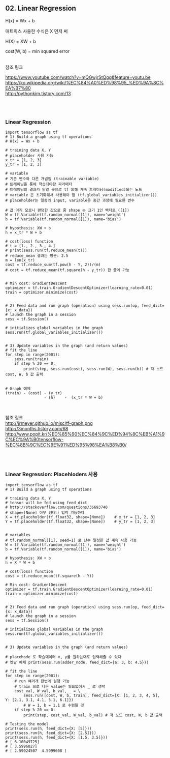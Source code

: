 <!--------------------------------------------------------------->
<!--------------------------------------------------------------->

## 02. Linear Regression

H(x) = Wx + b

매트릭스 사용한 수식은 X 먼저 써 

H(X) = XW + b

cost(W, b) = min squared error

<br />
참조 링크  

https://www.youtube.com/watch?v=mQGwjrStQgg&feature=youtu.be  
https://ko.wikipedia.org/wiki/%EC%84%A0%ED%98%95_%ED%9A%8C%EA%B7%80  
http://pythonkim.tistory.com/13


<br /><br />
<!--------------------------------------------------------------->
<!--------------------------------------------------------------->

### Linear Regression

```
import tensorflow as tf
# 1) Build a graph using tf operations
# H(x) = Wx + b

# training data X, Y
# placeholder 사용 가능
x_tr = [1, 2, 3]
y_tr = [1, 2, 3]

# variable 
# 기존 변수와 다른 개념임 (trainable variable)
# 트레이닝을 통해 학습되야할 파라메터
# 트레이닝의 결과가 담길 곳으로 tf 의해 계속 트레이닝(modified)되는 노드
# variable 은 초기화해서 사용해야 함 (tf.global_variables_initializer())
# placeholder는 일종의 input, variable은 중간 과정에 필요한 변수

# 값 아직 모르니 랜덤한 값으로 줌 shape 는 크기 1인 벡터로 ([1])
W = tf.Variable(tf.random_normal([1]), name='weight')
b = tf.Variable(tf.random_normal([1]), name='bias')

# hypothesis: XW + b
h = x_tr * W + b

# cost(loss) function
# t = [1., 2., 3., 4.]
# print(sess.run(tf.reduce_mean(t)))
# reduce_mean 결과는 평균: 2.5
m = len(x_tr)
cost = tf.reduce_sum(tf.pow(h - Y, 2))/(m)
# cost = tf.reduce_mean(tf.square(h - y_tr)) 한 줄에 가능


# Min cost: GradientDescent
optimizer = tf.train.GradientDescentOptimizer(learning_rate=0.01)
train = optimizer.minimize(cost)


# 2) Feed data and run graph (operation) using sess.run(op, feed_dict={x: x_data})
# launch the graph in a session
sess = tf.Session()

# initializes global variables in the graph
sess.run(tf.global_variables_initializer())


# 3) Update variables in the graph (and return values)
# fit the line
for step in range(2001):
	sess.run(train)
	if step % 20 == 0:
		print(step, sess.run(cost), sess.run(W), sess.run(b)) # 각 노드 cost, W, b 값 출력


# Graph 예제
(train) - (cost) - (y_tr)
                 - (h)    -  (x_tr * W + b)
```

<br />

참조 링크  
http://jrmeyer.github.io/misc/tf-graph.png  
http://3months.tistory.com/68  
http://www.popit.kr/%ED%85%90%EC%84%9C%ED%94%8C%EB%A1%9C%EC%9A%B0tensorflow-%EC%8B%9C%EC%9E%91%ED%95%98%EA%B8%B0/  


<br /><br />
<!--------------------------------------------------------------->
<!--------------------------------------------------------------->

### Linear Regression: Placehloders 사용

```
import tensorflow as tf
# 1) Build a graph using tf operations

# training data X, Y
# tensor will be fed using feed_dict
# http://stackoverflow.com/questions/36693740
# shape=[None] 아무 형태나 입력 가능하다
X = tf.placeholder(tf.float32, shape=[None])    # x_tr = [1, 2, 3]
Y = tf.placeholder(tf.float32, shape=[None])    # y_tr = [1, 2, 3]


# variables
# tf.random_normal([1], seed=1) 로 난수 일정한 값 계속 사용 가능
W = tf.Variable(tf.random_normal([1]), name='weight')
b = tf.Variable(tf.random_normal([1]), name='bias')

# hypothesis: XW + b
h = X * W + b

# cost(loss) function
cost = tf.reduce_mean(tf.square(h - Y))

# Min cost: GradientDescent
optimizer = tf.train.GradientDescentOptimizer(learning_rate=0.01)
train = optimizer.minimize(cost)


# 2) Feed data and run graph (operation) using sess.run(op, feed_dict={x: x_data})
# launch the graph in a session
sess = tf.Session()

# initializes global variables in the graph
sess.run(tf.global_variables_initializer())


# 3) Update variables in the graph (and return values)

# placehode 로 학습데이터 x, y를 원하는대로 입력해줄 수 있다 
# 옛날 예제 print(sess.run(adder_node, feed_dict={a: 3, b: 4.5}))

# fit the line
for step in range(2001):
	# run 여러개 한번에 실행 가능
	# train 으로 나온 value는 필요없어서 _ 로 생략
	cost_val, W_val, b_val, _ = \
		sess.run([cost, W, b, train], feed_dict={X: [1, 2, 3, 4, 5], Y: [2.1, 3.1, 4.1, 5.1, 6.1]})
		# W = 1, b = 1.1 로 수렴될 것
	if step % 20 == 0:
		print(step, cost_val, W_val, b_val) # 각 노드 cost, W, b 값 출력

# Testing the model
print(sess.run(h, feed_dict={X: [5]}))
print(sess.run(h, feed_dict={X: [2.5]}))
print(sess.run(h, feed_dict={X: [1.5, 3.5]}))
# [ 6.10049725]
# [ 3.5996027]
# [ 2.59924507  4.5999608 ]
```


